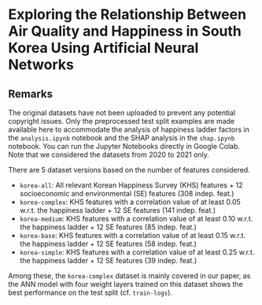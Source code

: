 # Exploring the Relationship Between Air Quality and Happiness in South Korea Using Artificial Neural Networks

## Remarks

The original datasets have not been uploaded to prevent any potential copyright issues. Only the preprocessed test split examples are made available here to accommodate the analysis of happiness ladder factors in the `analysis.ipynb` notebook and the SHAP analysis in the `shap.ipynb` notebook. You can run the Jupyter Notebooks directly in Google Colab. Note that we considered the datasets from 2020 to 2021 only.

There are 5 dataset versions based on the number of features considered.

- `korea-all`: All relevant Korean Happiness Survey (KHS) features + 12 socioeconomic and environmental (SE) features (308 indep. feat.)
- `korea-complex`: KHS features with a correlation value of at least 0.05 w.r.t. the happiness ladder + 12 SE features (141 indep. feat.)
- `korea-medium`: KHS features with a correlation value of at least 0.10 w.r.t. the happiness ladder + 12 SE features (85 indep. feat.)
- `korea-base`: KHS features with a correlation value of at least 0.15 w.r.t. the happiness ladder + 12 SE features (58 indep. feat.)
- `korea-simple`: KHS features with a correlation value of at least 0.25 w.r.t. the happiness ladder + 12 SE features (39 indep. feat.)

Among these, the `korea-complex` dataset is mainly covered in our paper, as the ANN model with four weight layers trained on this dataset shows the best performance on the test split (cf. `train-logs`). 
